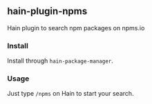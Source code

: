 ## hain-plugin-npms

Hain plugin to search npm packages on npms.io

### Install

Install through `hain-package-manager`.

### Usage

Just type `/npms` on Hain to start your search.